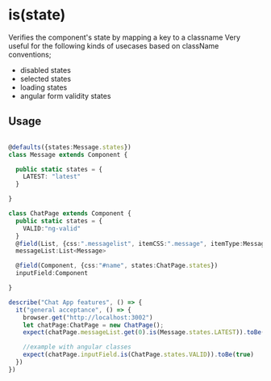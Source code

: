 # is(state)
Verifies the component's state by mapping a key to a classname
Very useful for the following kinds of usecases based on className conventions;

* disabled states
* selected states
* loading states
* angular form validity states

## Usage

```typescript

@defaults({states:Message.states})
class Message extends Component {

  public static states = {
    LATEST: "latest"
  }

}

class ChatPage extends Component {
  public static states = {
    VALID:"ng-valid"
  }
  @field(List, {css:".messagelist", itemCSS:".message", itemType:Message})
  messageList:List<Message>

  @field(Component, {css:"#name", states:ChatPage.states})
  inputField:Component

}

describe("Chat App features", () => {
  it("general acceptance", () => {
    browser.get("http://localhost:3002")
    let chatPage:ChatPage = new ChatPage();
    expect(chatPage.messageList.get(0).is(Message.states.LATEST)).toBe(true)

    //example with angular classes
    expect(chatPage.inputField.is(ChatPage.states.VALID)).toBe(true)
  })
})
```
